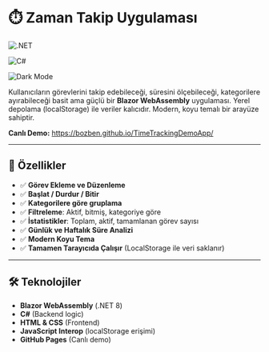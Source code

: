 # ⏱️ Zaman Takip Uygulaması

![.NET](https://img.shields.io/badge/.NET-Blazor-blue)

![C#](https://img.shields.io/badge/C%23-239120?style=for-the-badge&logo=c-sharp&logoColor=white)

![Dark Mode](https://img.shields.io/badge/Dark_Mode-Modern-purple)

Kullanıcıların görevlerini takip edebileceği, süresini ölçebileceği, kategorilere ayırabileceği basit ama güçlü bir **Blazor WebAssembly** uygulaması. 
Yerel depolama (localStorage) ile veriler kalıcıdır. Modern, koyu temalı bir arayüze sahiptir.

**Canlı Demo:** https://bozben.github.io/TimeTrackingDemoApp/

---

## 🌟 Özellikler

- ✅ **Görev Ekleme ve Düzenleme**
- ✅ **Başlat / Durdur / Bitir** 
- ✅ **Kategorilere göre gruplama** 
- ✅ **Filtreleme**: Aktif, bitmiş, kategoriye göre
- ✅ **İstatistikler**: Toplam, aktif, tamamlanan görev sayısı
- ✅ **Günlük ve Haftalık Süre Analizi**
- ✅ **Modern Koyu Tema** 
- ✅ **Tamamen Tarayıcıda Çalışır** (LocalStorage ile veri saklanır)

---

## 🛠️ Teknolojiler

- **Blazor WebAssembly** (.NET 8)
- **C#** (Backend logic)
- **HTML & CSS** (Frontend)
- **JavaScript Interop** (localStorage erişimi)
- **GitHub Pages** (Canlı demo)


